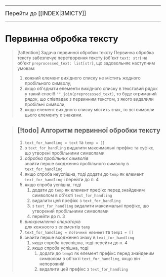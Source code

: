 ----
<font size="+1">Перейти до [[INDEX|ЗМІСТУ]]</font>

----
<H1>Первинна обробка тексту</H1>

>[!attention] Задача первинної обробки тексту
>Первинна обробка тексту забезпечує перетворення тексту (об'єкт `text: str`) на об'єкт `preprocessed_text: list[str]`, що задовольняє наступним умовам:
>1. кожний елемент вихідного списку не містить жодного пробільного символу;
>2. якщо об'єднати елементи вихідного списку в текстовий рядок у такий спосіб `"".join(preprocessed_text)`, то буде отриманий рядок, що співпадає з первинним текстом, з якого видалили пробільні символи;
>3. якщо елемент вихідного списку містить знак, то всі символи цього елементу є знаками.

>[!todo] Алгоритм первинної обробки тексту
> ----
>  1. `text_for_handling = text` та `temp = []`
>  2. з `text_for_handling` видалити максимальні префікс та суфікс, що утворені пробільними символами
>  3. *обробка пробільних символів*<br/>знайти перше входження пробільного символу в `text_for_handling`
> 	 1. якщо спроба неуспішна, тоді додати до `temp` як елемент `text_for_handling` і перейти до п. 4
> 	 2. якщо спроба успішна, тоді
> 		 1. додати до `temp` як елемент префікс перед знайденим символом в об'єкті `text_for_handling`
> 		 2. видалити цей префікс з `text_for_handling`
> 		 3. з `text_for_handling` видалити максимальні префікс, що утворений пробільними символами
> 		 4. перейти до п. 3
> 4. *виокремлення операторів*<br/>для кожноого з елементів `temp`
> 	1. `text_for_handling = поточний елемент` та `temp1 = []`
> 	2. знайти перше входження знаку в `text_for_handling`
> 		1. якщо спроба неуспішна, тоді перейти до п. 4
> 		2. якщо спроба успішна, тоді
> 			1. додати до `temp1` як елемент префікс перед знайденим символом в об'єкті `text_for_handling`, якщо він непорожній
> 			2. видалити цей префікс з `text_for_handling`


 